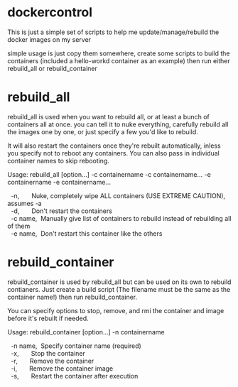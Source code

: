# dockercontrol

This is just a simple set of scripts to help me update/manage/rebuild the docker images on my server

simple usage is just copy them somewhere, create some scripts to build the containers (included a hello-workd container as an example) then run either rebuild_all or rebuild_container

# rebuild_all

rebuild_all is used when you want to rebuild all, or at least a bunch of containers all at once.  you can tell it to nuke everything, carefully rebuild all the images one by one, or just specify a few you'd like to rebuild.

It will also restart the containers once they're rebuilt automatically, inless you specify not to reboot any containers.  You can also pass in individual container names to skip rebooting.

Usage: rebuild_all [option...] -c containername -c containername... -e containername -e containername... 

&nbsp;&nbsp;-n,&nbsp;&nbsp;&nbsp;&nbsp;&nbsp;&nbsp;&nbsp;Nuke, completely wipe ALL containers (USE EXTREME CAUTION), assumes -a<br>
&nbsp;&nbsp;-d,&nbsp;&nbsp;&nbsp;&nbsp;&nbsp;&nbsp;&nbsp;Don't restart the containers<br>
&nbsp;&nbsp;-c name,&nbsp;&nbsp;Manually give list of containers to rebuild instead of rebuilding all of them<br>
&nbsp;&nbsp;-e name,&nbsp;&nbsp;Don't restart this container like the others<br>


# rebuild_container

rebuild_container is used by rebuild_all but can be used on its own to rebuild contianers.  Just create a build script (The filename must be the same as the container name!) then run rebuild_container.

You can specify options to stop, remove, and rmi the container and image before it's rebuilt if needed.

Usage: rebuild_container [option...] -n containername

&nbsp;&nbsp;-n name,&nbsp;&nbsp;Specify container name (required)<br>
&nbsp;&nbsp;-x,&nbsp;&nbsp;&nbsp;&nbsp;&nbsp;&nbsp;&nbsp;Stop the container<br>
&nbsp;&nbsp;-r,&nbsp;&nbsp;&nbsp;&nbsp;&nbsp;&nbsp;&nbsp;Remove the container<br>
&nbsp;&nbsp;-i,&nbsp;&nbsp;&nbsp;&nbsp;&nbsp;&nbsp;&nbsp;Remove the container image<br>
&nbsp;&nbsp;-s,&nbsp;&nbsp;&nbsp;&nbsp;&nbsp;&nbsp;&nbsp;Restart the container after execution<br>
